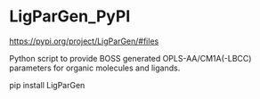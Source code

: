 # LigParGen_PyPI
https://pypi.org/project/LigParGen/#files

Python script to provide BOSS generated OPLS-AA/CM1A(-LBCC) parameters for organic molecules and ligands.

pip install LigParGen
